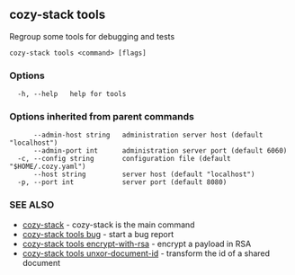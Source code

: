 ## cozy-stack tools

Regroup some tools for debugging and tests

```
cozy-stack tools <command> [flags]
```

### Options

```
  -h, --help   help for tools
```

### Options inherited from parent commands

```
      --admin-host string   administration server host (default "localhost")
      --admin-port int      administration server port (default 6060)
  -c, --config string       configuration file (default "$HOME/.cozy.yaml")
      --host string         server host (default "localhost")
  -p, --port int            server port (default 8080)
```

### SEE ALSO

* [cozy-stack](cozy-stack.md)	 - cozy-stack is the main command
* [cozy-stack tools bug](cozy-stack_tools_bug.md)	 - start a bug report
* [cozy-stack tools encrypt-with-rsa](cozy-stack_tools_encrypt-with-rsa.md)	 - encrypt a payload in RSA
* [cozy-stack tools unxor-document-id](cozy-stack_tools_unxor-document-id.md)	 - transform the id of a shared document

